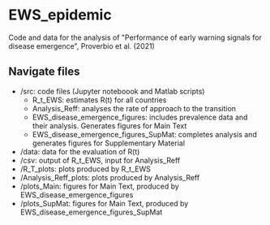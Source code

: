 # EWS_epidemic
Code and data for the analysis of "Performance of early warning signals for disease emergence", Proverbio et al. (2021)

## Navigate files
* /src: code files (Jupyter noteboook and Matlab scripts)
  - R_t_EWS: estimates R(t) for all countries
  - Analysis_Reff: analyses the rate of approach to the transition
  - EWS_disease_emergence_figures: includes prevalence data and their analysis. Generates figures for Main Text
  - EWS_disease_emergence_figures_SupMat: completes analysis and generates figures for Supplementary Material
* /data: data for the evaluation of R(t)
* /csv: output of R_t_EWS, input for Analysis_Reff
* /R_T_plots: plots produced by R_t_EWS
* /Analysis_Reff_plots: plots produced by Analysis_Reff
* /plots_Main: figures for Main Text, produced by EWS_disease_emergence_figures
* /plots_SupMat: figures for Main Text, produced by EWS_disease_emergence_figures_SupMat
